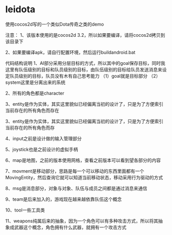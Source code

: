leidota
=======

使用cocos2d写的一个类似Dota传奇之类的demo

注意：
1、该版本使用的是cocos2d 3.2，所以如果要编译，请将cocos2d拷贝到该目录下

2、如果要编译apk，请自行配置环境，然后运行buildandroid.bat

代码结构说明
1、AI部分采用分层目标的方式，所以其中的goal保存目标，同时我这里有队伍级别的目标和队员级别的目标，由队伍级别的目标给队员发送消息来设定队员级别的目标，队员没有木有自己思考能力
	（1）goal就是目标部分
	（2）system这里是分离出来的系统

2、所有的角色都是character

3、entity是作为实体，其实这里貌似已经偏离当初的设计了，只是为了方便索引当前存在的所有角色而存在

3、entity是作为实体，其实这里貌似已经偏离当初的设计了，只是为了方便索引当前存在的所有角色而存

4、input之前是设计做的输入管理部分

5、joystick也是之前设计的虚拟手柄

6、map是地图，之前的版本使用网格，查看之前版本可以看到望各部分的内容

7、movment是移动部分，思路是每一个可以移动的东西里面都有一个MovingEntity，然后查询它就可以知道当前移动状态，移动采用行为驱动的方式

8、msg是消息部分，对象与对象、队伍与成员之间都是通过消息来通信

9、team是后来加入的，游戏现在越来越依靠队伍这个概念

10、tool一些工具类

11、weapons纯属后来的抽象，因为一个角色可以有多种攻击方式，所以将其抽象成武器这个概念，角色拥有什么武器，就拥有一个攻击方式